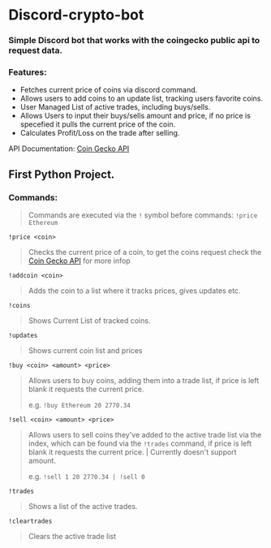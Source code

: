 # Discord-crypto-bot
### Simple Discord bot that works with the coingecko public api to request data.

### Features: 
- Fetches current price of coins via discord command.
- Allows users to add coins to an update list, tracking users favorite coins.
- User Managed List of active trades, including buys/sells.
- Allows Users to input their buys/sells amount and price, if no price is specefied it pulls the current price of the coin.
- Calculates Profit/Loss on the trade after selling.

API Documentation: [Coin Gecko API](https://www.coingecko.com/en/api#explore-api)
## First Python Project.
### Commands:
> Commands are executed via the `!` symbol before commands: `!price Ethereum`

`!price <coin>`
> Checks the current price of a coin, to get the coins request check the [Coin Gecko API](https://www.coingecko.com/en/api#explore-api) for more infop

`!addcoin <coin>`
> Adds the coin to a list where it tracks prices, gives updates etc.

`!coins` 
> Shows Current List of tracked coins.

`!updates`
> Shows current coin list and prices

`!buy <coin> <amount> <price>`
> Allows users to buy coins, adding them into a trade list, if price is left blank it requests the current price.
> 
> e.g. `!buy Ethereum 20 2770.34`

`!sell <coin> <amount> <price>`
> Allows users to sell coins they've added to the active trade list via the index, which can be found via the `!trades` command, if price is left blank it requests the current price.  | Currently doesn't support amount.
> 
> e.g. `!sell 1 20 2770.34 | !sell 0`

`!trades`
> Shows a list of the active trades.

`!cleartrades`
> Clears the active trade list
